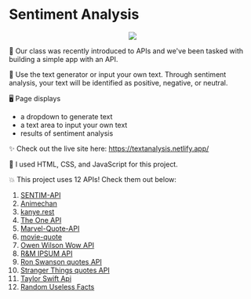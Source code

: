 # Sentiment Analysis

<p align="center">
<img src="https://github.com/bytesbybianca/readme-assets/blob/main/project-images/sentiment-analysis-main.gif?raw=true">
</p>

🎯 Our class was recently introduced to APIs and we've been tasked with building a simple app with an API.

🧩 Use the text generator or input your own text. Through sentiment analysis, your text will be identified as positive, negative, or neutral.

🖥 Page displays
- a dropdown to generate text
- a text area to input your own text
- results of sentiment analysis

✨ Check out the live site here: https://textanalysis.netlify.app/

🤖 I used HTML, CSS, and JavaScript for this project.

💥 This project uses 12 APIs! Check them out below:
1. <a href="https://sentim-api.herokuapp.com/" target="_blank" rel="noopener noreferrer">SENTIM-API</a>
2. <a href="https://animechan.vercel.app/" target="_blank" rel="noopener noreferrer">Animechan</a>
3. <a href="https://kanye.rest/" target="_blank" rel="noopener noreferrer">kanye.rest</a>
4. <a href="https://the-one-api.dev/" target="_blank" rel="noopener noreferrer">The One API</a>
5. <a href="https://rapidapi.com/kyledeguzmanx/api/marvel-quote-api/" target="_blank" rel="noopener noreferrer">Marvel-Quote-API</a>
6. <a href="https://github.com/F4R4N/movie-quote/" target="_blank" rel="noopener noreferrer">movie-quote</a>
7. <a href="https://owen-wilson-wow-api.herokuapp.com/" target="_blank" rel="noopener noreferrer">Owen Wilson Wow API</a>
8. <a href="http://loremricksum.com/documentation/" target="_blank" rel="noopener noreferrer">R&M IPSUM API</a>
9. <a href="https://github.com/jamesseanwright/ron-swanson-quotes" target="_blank" rel="noopener noreferrer">Ron Swanson quotes API</a>
10. <a href="https://github.com/shadowoff09/strangerthings-quotes" target="_blank" rel="noopener noreferrer">Stranger Things quotes API</a>
11. <a href="https://github.com/MitanshiKshatriya/taylor-swift-api" target="_blank" rel="noopener noreferrer">Taylor Swift Api</a>
12. <a href="https://uselessfacts.jsph.pl/" target="_blank" rel="noopener noreferrer">Random Useless Facts</a>
